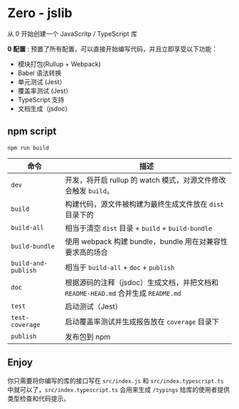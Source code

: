 # Zero - jslib


从 0 开始创建一个 JavaScritp / TypeScript 库

**0 配置** : 预置了所有配置，可以直接开始编写代码，并且立即享受以下功能：

- 模块打包(Rullup + Webpack)
- Babel 语法转换
- 单元测试 (Jest）
- 覆盖率测试 (Jest）
- TypeScript 支持
- 文档生成（jsdoc）



## npm script

```
npm run build
```

命令|描述
---|----
`dev`|开发，将开启 rullup 的 watch 模式，对源文件修改会触发 `build`。
`build`|构建代码，源文件被构建为最终生成文件放在 `dist` 目录下的
`build-all`|相当于清空 `dist` 目录 + `build` + `build-bundle`
`build-bundle`|使用 webpack 构建 bundle，bundle 用在对兼容性要求高的场合
`build-and-publish`|相当于  `build-all` + `doc` + `publish`
`doc`|根据源码的注释（jsdoc）生成文档，并把文档和 `README-HEAD.md` 合并生成 `README.md`
`test`|启动测试（Jest）
`test-coverage`|启动覆盖率测试并生成报告放在 `coverage` 目录下
`publish`|发布包到 npm

## Enjoy
你只需要将你编写的库的接口写在 `src/index.js` 和 `src/index.typescript.ts` 中就可以了，`src/index.typescript.ts` 会用来生成
`/typings` 给库的使用者提供类型检查和代码提示。
 
  

